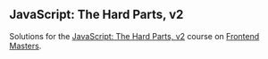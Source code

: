 ## JavaScript: The Hard Parts, v2

Solutions for the [JavaScript: The Hard Parts, v2](https://frontendmasters.com/courses/javascript-hard-parts-v2/) course on [Frontend Masters](https://frontendmasters.com/).
